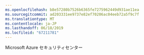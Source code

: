 ```yaml
---
ms.openlocfilehash: b8e57280b7526b6365fe7275962449d931ae11ea
ms.sourcegitcommit: ad203331ee9737e82ef70206ac04eeb72a5f9c7f
ms.translationtype: MT
ms.contentlocale: ja-JP
ms.lasthandoff: 06/18/2019
ms.locfileid: "67211781"
---
```

Microsoft Azure セキュリティセンター